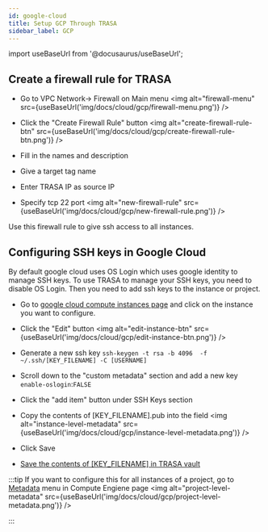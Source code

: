 ```yaml
---
id: google-cloud
title: Setup GCP Through TRASA
sidebar_label: GCP
---
```

import useBaseUrl from '@docusaurus/useBaseUrl';


## Create a firewall rule for TRASA

* Go to VPC Network-> Firewall on Main menu 
<img  alt="firewall-menu" src={useBaseUrl('img/docs/cloud/gcp/firewall-menu.png')} />

* Click the "Create Firewall Rule" button
<img  alt="create-firewall-rule-btn" src={useBaseUrl('img/docs/cloud/gcp/create-firewall-rule-btn.png')} />

* Fill in the names and description
* Give a target tag name
* Enter TRASA IP as source IP
* Specify tcp 22 port
<img  alt="new-firewall-rule" src={useBaseUrl('img/docs/cloud/gcp/new-firewall-rule.png')} />

Use this firewall rule to give ssh access to all instances.


## Configuring SSH keys in Google Cloud
By default google cloud uses OS Login which uses google identity to manage SSH keys.
To use TRASA to manage your SSH keys, you need to disable OS Login.
Then you need to add ssh keys to the instance or project.


* Go to [google cloud compute instances page](https://console.cloud.google.com/compute/instances) and click on the instance you want to configure. 
* Click the "Edit" button
<img  alt="edit-instance-btn" src={useBaseUrl('img/docs/cloud/gcp/edit-instance-btn.png')} />

* Generate a new ssh key
`ssh-keygen -t rsa -b 4096  -f ~/.ssh/[KEY_FILENAME] -C [USERNAME]`
* Scroll down to the "custom metadata" section and add a new key `enable-oslogin`:`FALSE`
* Click the "add item" button under SSH Keys section
* Copy the contents of [KEY_FILENAME].pub into the field
<img  alt="instance-level-metadata" src={useBaseUrl('img/docs/cloud/gcp/instance-level-metadata.png')} />
* Click Save
* [Save the contents of [KEY_FILENAME] in TRASA vault](../providers/secret-vault/index.md#storing-service-credentials)

:::tip
If you want to configure this for all instances of a project, go to [Metadata](https://console.cloud.google.com/compute/metadata) menu in Compute Engiene page
 <img  alt="project-level-metadata" src={useBaseUrl('img/docs/cloud/gcp/project-level-metadata.png')} />

:::


